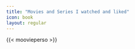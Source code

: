 ```yaml
---
title: "Movies and Series I watched and liked"
icon: book
layout: regular
---
```




{{< moovieperso >}}
